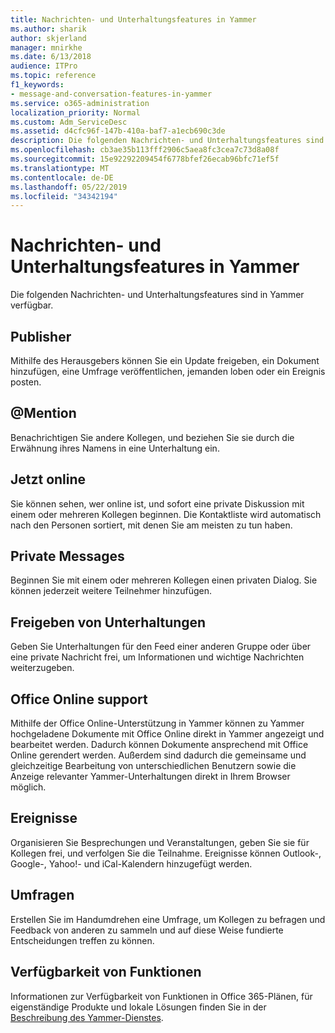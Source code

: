 ```yaml
---
title: Nachrichten- und Unterhaltungsfeatures in Yammer
ms.author: sharik
author: skjerland
manager: mnirkhe
ms.date: 6/13/2018
audience: ITPro
ms.topic: reference
f1_keywords:
- message-and-conversation-features-in-yammer
ms.service: o365-administration
localization_priority: Normal
ms.custom: Adm_ServiceDesc
ms.assetid: d4cfc96f-147b-410a-baf7-a1ecb690c3de
description: Die folgenden Nachrichten- und Unterhaltungsfeatures sind in Yammer verfügbar.
ms.openlocfilehash: cb3ae35b113fff2906c5aea8fc3cea7c73d8a08f
ms.sourcegitcommit: 15e92292209454f6778bfef26ecab96bfc71ef5f
ms.translationtype: MT
ms.contentlocale: de-DE
ms.lasthandoff: 05/22/2019
ms.locfileid: "34342194"
---
```

# <a name="message-and-conversation-features-in-yammer"></a>Nachrichten- und Unterhaltungsfeatures in Yammer

Die folgenden Nachrichten- und Unterhaltungsfeatures sind in Yammer verfügbar.
  
## <a name="publisher"></a>Publisher
<a name="bkmk_Publisher"> </a>

Mithilfe des Herausgebers können Sie ein Update freigeben, ein Dokument hinzufügen, eine Umfrage veröffentlichen, jemanden loben oder ein Ereignis posten.
  
## <a name="mention"></a>@Mention
<a name="bkmk_AtMention"> </a>

Benachrichtigen Sie andere Kollegen, und beziehen Sie sie durch die Erwähnung ihres Namens in eine Unterhaltung ein.
  
## <a name="online-now"></a>Jetzt online
<a name="bkmk_OnlineNow"> </a>

Sie können sehen, wer online ist, und sofort eine private Diskussion mit einem oder mehreren Kollegen beginnen. Die Kontaktliste wird automatisch nach den Personen sortiert, mit denen Sie am meisten zu tun haben.
  
## <a name="private-messages"></a>Private Messages
<a name="bkmk_PrivateMessages"> </a>

Beginnen Sie mit einem oder mehreren Kollegen einen privaten Dialog. Sie können jederzeit weitere Teilnehmer hinzufügen.
  
## <a name="share-conversations"></a>Freigeben von Unterhaltungen
<a name="bkmk_ShareConversations"> </a>

Geben Sie Unterhaltungen für den Feed einer anderen Gruppe oder über eine private Nachricht frei, um Informationen und wichtige Nachrichten weiterzugeben.
  
## <a name="office-online-support"></a>Office Online support
<a name="bkmk_ShareConversations"> </a>

Mithilfe der Office Online-Unterstützung in Yammer können zu Yammer hochgeladene Dokumente mit Office Online direkt in Yammer angezeigt und bearbeitet werden. Dadurch können Dokumente ansprechend mit Office Online gerendert werden. Außerdem sind dadurch die gemeinsame und gleichzeitige Bearbeitung von unterschiedlichen Benutzern sowie die Anzeige relevanter Yammer-Unterhaltungen direkt in Ihrem Browser möglich.
  
## <a name="events"></a>Ereignisse
<a name="bkmk_Events"> </a>

Organisieren Sie Besprechungen und Veranstaltungen, geben Sie sie für Kollegen frei, und verfolgen Sie die Teilnahme. Ereignisse können Outlook-, Google-, Yahoo!- und iCal-Kalendern hinzugefügt werden.
  
## <a name="polls"></a>Umfragen
<a name="bkmk_Polls"> </a>

Erstellen Sie im Handumdrehen eine Umfrage, um Kollegen zu befragen und Feedback von anderen zu sammeln und auf diese Weise fundierte Entscheidungen treffen zu können.
  
## <a name="feature-availability"></a>Verfügbarkeit von Funktionen
<a name="bkmk_Polls"> </a>

Informationen zur Verfügbarkeit von Funktionen in Office 365-Plänen, für eigenständige Produkte und lokale Lösungen finden Sie in der [Beschreibung des Yammer-Dienstes](yammer-service-description.md).
  

